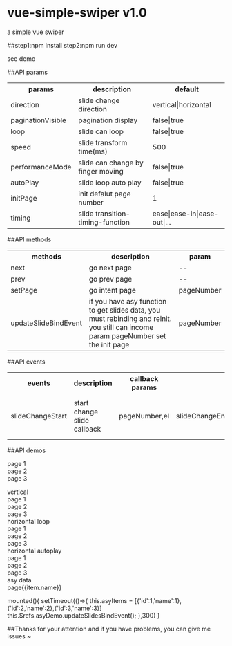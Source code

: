 # vue-simple-swiper v1.0
a simple vue swiper


##step1:npm install  step2:npm run dev 

see demo


##API params

<table>
	<tr>
		<th>params</th><th>description</th><th>default</th>
	</tr>
	<tr>
		<td>direction</td><td>slide change direction </td><td>vertical|horizontal</td>
	</tr>
	<tr>
		<td>paginationVisible</td><td>pagination display</td><td>false|true</td>
	</tr> 
	<tr>
		<td>loop</td><td>slide can loop</td><td>false|true</td>
	</tr>
	<tr>
		<td>speed</td><td>slide transform time(ms)</td><td>500</td>
	</tr>
	<tr>
		<td>performanceMode</td><td>slide can change by finger moving</td><td>false|true</td>
	</tr>
	<tr>
		<td>autoPlay</td><td>slide loop auto play</td><td>false|true</td>
	</tr>
	<tr>
		<td>initPage</td><td>init defalut page number</td><td>1</td>
	</tr>
	<tr>
		<td>timing</td><td>slide transition-timing-function</td><td>ease|ease-in|ease-out|...</td>
	</tr>
</table>


##API methods

<table>
	<tr>
		<th>methods</th><th>description</th><th>param</th>
	</tr>
	<tr>
		<td>next</td><td>go next page</td><td>--</td>
	</tr>
	<tr>
		<td>prev</td><td>go prev page</td><td>--</td>
	</tr>
	<tr>
		<td>setPage</td><td>go intent page</td><td>pageNumber</td>
	</tr>
	<tr>
		<td>updateSlideBindEvent</td><td>if you have asy function to get slides data, you must rebinding and reinit. you still can income param pageNumber set the init page</td><td>pageNumber</td>
	</tr>
</table>


##API events

<table>
	<tr>
		<th>events</th><th>description</th><th>callback params</th>
	</tr>
	<tr>
		<td>slideChangeStart</td><td>start change slide callback</td><td>pageNumber,el</td>
		<td>slideChangeEnd</td><td>change slide end callback</td><td>pageNumber,el</td>
		<td>slideRevertStart</td><td>not change slide start callback</td><td>pageNumber,el</td>
		<td>slideRevertEnd</td><td>not change slide end callback</td><td>pageNumber,el</td>
		<td>slideMove</td><td>slide move callback</td><td>offset,el</td>
	</tr>
</table>


##API demos
<simple-swiper direction="horizontal" :paginationVisible="true">
	<div class="simple-swiper-silde"><span>page 1</span></div>
    <div class="simple-swiper-silde"><span>page 2</span></div>
    <div class="simple-swiper-silde"><span>page 3</span></div>
</simple-swiper>
<div class="title2">vertical</div>
<simple-swiper direction="vertical" :paginationVisible="false">
    <div class="simple-swiper-silde blue"><span>page 1</span></div>
    <div class="simple-swiper-silde red "><span>page 2</span></div>
    <div class="simple-swiper-silde yellow"><span>page 3</span></div>
</simple-swiper>
<div class="title2">horizontal loop</div>
 <simple-swiper direction="horizontal" :paginationVisible="true" :loop="true">
    <div class="simple-swiper-silde blue"><span>page 1</span></div>
    <div class="simple-swiper-silde red "><span>page 2</span></div>
    <div class="simple-swiper-silde yellow"><span>page 3</span></div>
</simple-swiper>
<div class="title2">horizontal autoplay</div>
<simple-swiper direction="horizontal" :autoPlay="2000" >
    <div class="simple-swiper-silde blue"><span>page 1</span></div>
    <div class="simple-swiper-silde red "><span>page 2</span></div>
    <div class="simple-swiper-silde yellow"><span>page 3</span></div>
</simple-swiper>
<div class="title2">asy data</div>
 <simple-swiper direction="vertical" :autoPlay="3000" ref="asyDemo">
    <div class="simple-swiper-silde" v-for="item in asyItems" :key="item.id">page{{item.name}}</div>
 </simple-swiper>

  mounted(){
       setTimeout(()=>{
            this.asyItems = [{'id':1,'name':1},{'id':2,'name':2},{'id':3,'name':3}]
            this.$refs.asyDemo.updateSlidesBindEvent();
       },300)
    }



##Thanks for your attention  and  if you have problems, you can give me issues ~
